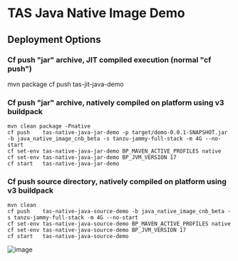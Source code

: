 # TAS Java Native Image Demo

## Deployment Options

### Cf push "jar" archive, JIT compiled execution (normal "cf push")
mvn package
cf push tas-jit-java-demo

### Cf push "jar" archive, natively compiled on platform using v3 buildpack
```
mvn clean package -Pnative
cf push    tas-native-java-jar-demo -p target/demo-0.0.1-SNAPSHOT.jar -b java_native_image_cnb_beta -s tanzu-jammy-full-stack -m 4G --no-start
cf set-env tas-native-java-jar-demo BP_MAVEN_ACTIVE_PROFILES native
cf set-env tas-native-java-jar-demo BP_JVM_VERSION 17
cf start   tas-native-java-jar-demo
```

### Cf push source directory, natively compiled on platform using v3 buildpack
```
mvn clean
cf push    tas-native-java-source-demo -b java_native_image_cnb_beta -s tanzu-jammy-full-stack -m 4G --no-start
cf set-env tas-native-java-source-demo BP_MAVEN_ACTIVE_PROFILES native
cf set-env tas-native-java-source-demo BP_JVM_VERSION 17
cf start   tas-native-java-source-demo
```

![image](https://github.com/tfynes-pivotal/tas-native-java-demo/assets/6810491/87bba600-4da3-4fcd-bce2-b71114522413)
